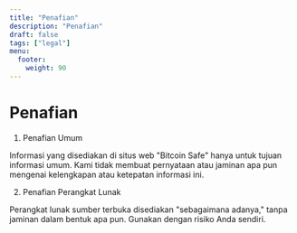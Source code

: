 ```yaml
---
title: "Penafian"
description: "Penafian"
draft: false
tags: ["legal"]
menu:
  footer:
    weight: 90
---
```


# Penafian

1. Penafian Umum

Informasi yang disediakan di situs web "Bitcoin Safe" hanya untuk tujuan informasi umum. Kami tidak membuat pernyataan atau jaminan apa pun mengenai kelengkapan atau ketepatan informasi ini.

2. Penafian Perangkat Lunak

Perangkat lunak sumber terbuka disediakan "sebagaimana adanya," tanpa jaminan dalam bentuk apa pun. Gunakan dengan risiko Anda sendiri.